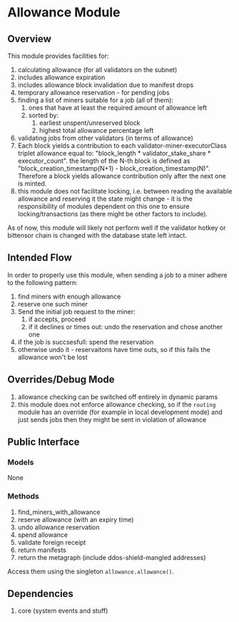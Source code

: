 # Allowance Module

## Overview

This module provides facilities for:

1. calculating allowance (for all validators on the subnet)
2. includes allowance expiration
3. includes allowance block invalidation due to manifest drops
4. temporary allowance reservation - for pending jobs
5. finding a list of miners suitable for a job (all of them):
   1. ones that have at least the required amount of allowance left
   2. sorted by:
      1. earliest unspent/unreserved block
      2. highest total allowance percentage left
6. validating jobs from other validators (in terms of allowance)
7. Each block yields a contribution to each validator-miner-executorClass triplet allowance equal to: 
   "block_length * validator_stake_share * executor_count". the length of the N-th block is defined as 
   "block_creation_timestamp(N+1) - block_creation_timestamp(N)". Therefore a block yields allowance contribution only 
   after the next one is minted.
8. this module does not facilitate locking, i.e. between reading the available allowance and reserving it the state 
   might change - it is the responsibility of modules dependent on this one to ensure locking/transactions (as there 
   might be other factors to include).

As of now, this module will likely not perform well if the validator hotkey or bittensor chain is changed with the 
database state left intact.

## Intended Flow

In order to properly use this module, when sending a job to a miner adhere to the following pattern:

1. find miners with enough allowance
2. reserve one such miner
3. Send the initial job request to the miner:
   1. if accepts, proceed
   2. if it declines or times out: undo the reservation and chose another one
4. if the job is succsesfull: spend the reservation
5. otherwise undo it - reservaitons have time outs, so if this fails the allowance won't be lost


## Overrides/Debug Mode

1. allowance checking can be switched off entirely in dynamic params
2. this module does not enforce allowance checking, so if the `routing` module has an override (for example in local 
   development mode) and just sends jobs then they might be sent in violation of allowance

## Public Interface

### Models
None

### Methods

1. find_miners_with_allowance
2. reserve allowance (with an expiry time)
3. undo allowance reservation
4. spend allowance
5. validate foreign receipt
6. return manifests
7. return the metagraph (include ddos-shield-mangled addresses)

Access them using the singleton `allowance.allowance()`.

## Dependencies

1. core (system events and stuff)